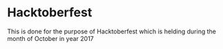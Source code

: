 # Hacktoberfest
This is done for the purpose of Hacktoberfest which is helding during the month of October in year 2017
